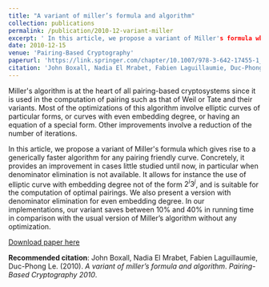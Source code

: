 ```yaml
---
title: "A variant of miller’s formula and algorithm"
collection: publications
permalink: /publication/2010-12-variant-miller
excerpt: ' In this article, we propose a variant of Miller's formula which gives rise to a generically faster algorithm for any pairing friendly curve. It allows for instance the use of elliptic curve with embedding degree not of the form $2^i3^j$, and is suitable for the computation of optimal pairings.'
date: 2010-12-15
venue: 'Pairing-Based Cryptography'
paperurl: 'https://link.springer.com/chapter/10.1007/978-3-642-17455-1_26'
citation: 'John Boxall, Nadia El Mrabet, Fabien Laguillaumie, Duc-Phong Le. (2010). &quot;Speeding up Ate Pairing Computation in Affine Coordinates.&quot; <i>Pairing 2010</i>.'
---
```

Miller's algorithm is at the heart of all pairing-based cryptosystems since it is used in the computation of pairing such as that of Weil or Tate and their variants. Most of the optimizations of this algorithm involve elliptic curves of particular forms, or curves with even embedding degree, or having an equation of a special form. Other improvements involve a reduction of the number of iterations.

In this article, we propose a variant of Miller's formula which gives rise to a generically faster algorithm for any pairing friendly curve. Concretely, it provides an improvement in cases little studied until now, in particular when denominator elimination is not available. It allows for instance the use of elliptic curve with embedding degree not of the form $2^i3^j$, and is suitable for the computation of optimal pairings. We also present a version with denominator elimination for even embedding degree. In our implementations, our variant saves between $10\%$ and $40\%$ in running time in comparison with the usual version of Miller’s algorithm without any optimization.

[Download paper here](https://hal.science/hal-01083368/document)

**Recommended citation**: John Boxall, Nadia El Mrabet, Fabien Laguillaumie, Duc-Phong Le. (2010). *A variant of miller’s formula and algorithm*. <i>Pairing-Based Cryptography 2010</i>.
